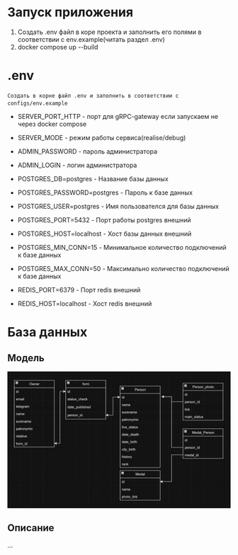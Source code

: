 # Запуск приложения
1. Создать .env файл в коре проекта и заполнить
   его полями в соответствии с env.example(читать раздел .env)
2. docker compose up --build



# .env
`Создать в корне файл .env и заполнить в соответствии с configs/env.example`
- SERVER_PORT_HTTP - порт для gRPC-gateway если запускаем не через docker compose
- SERVER_MODE - режим работы сервиса(realise/debug)


- ADMIN_PASSWORD - пароль администратора
- ADMIN_LOGIN - логин администратора


- POSTGRES_DB=postgres - Название базы данных
- POSTGRES_PASSWORD=postgres - Пароль к базе данных
- POSTGRES_USER=postgres - Имя пользователся для базы данных

- POSTGRES_PORT=5432 - Порт работы postgres внешний
- POSTGRES_HOST=localhost - Хост базы данных внешний

- POSTGRES_MIN_CONN=15 - Минимальное количество подключений к базе данных
- POSTGRES_MAX_CONN=50 - Максимально количество подключений к базе данных


- REDIS_PORT=6379 - Порт redis внешний
- REDIS_HOST=localhost - Хост redis внешний



# База данных
## Модель
![Модель](resources/database/image/database.png)

## Описание
...